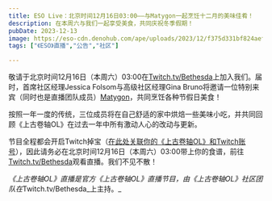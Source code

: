 ```yaml
---
title: ESO Live：北京时间12月16日03:00——与Matygon一起烹饪十二月的美味佳肴！
description: 在本周六与我们一起享受美食，共同庆祝冬季假期！
pubDate: 2023-12-13
image: https://eso-cdn.denohub.com/ape/uploads/2023/12/f375d331bf824aef30c3d96791c3f49d.jpg
tags: ["《ESO》直播","公告","社区"]

---
```


敬请于北京时间12月16日（本周六）03:00在[Twitch.tv/Bethesda](https://www.twitch.tv/bethesda)上加入我们。届时，首席社区经理Jessica
Folsom与高级社区经理Gina
Bruno将邀请一位特别来宾（同时也是直播团队成员）[Matygon](https://www.twitch.tv/matygon)，共同烹饪各种节假日美食！

按照一年一度的传统，三位成员将在自己舒适的家中烘焙一些美味小吃，并共同回顾《上古卷轴OL》在过去一年中所有激动人心的改动与更新。

节目全程都会开启Twitch掉宝（[在此处关联你的《上古卷轴OL》和Twitch账号](https://help.elderscrollsonline.com/#zh-CN/answer/56542)），因此请务必在北京时间12月16日（本周六）03:00带上你的食谱，前往[Twitch.tv/Bethesda](https://www.twitch.tv/Bethesda)观看直播。我们不见不散！

*《上古卷轴OL》直播是官方《上古卷轴OL》直播节目，由《上古卷轴OL》社区团队在*Twitch.tv/Bethesda_上主持。_
